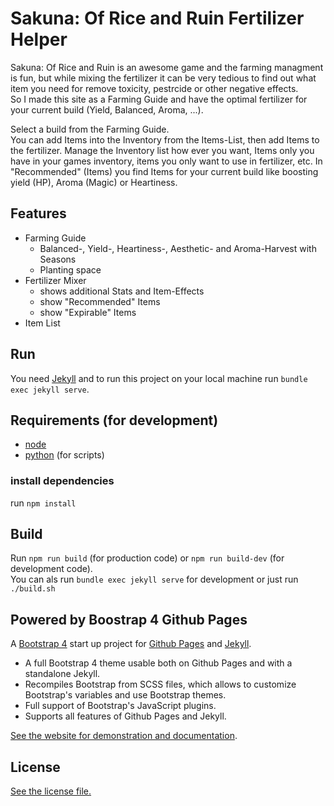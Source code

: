 # Sakuna: Of Rice and Ruin Fertilizer Helper

Sakuna: Of Rice and Ruin is an awesome game and the farming managment is fun, but while mixing the fertilizer it can be very tedious to find out what item you need for remove toxicity, pestrcide or other negative effects.  
So I made this site as a Farming Guide and have the optimal fertilizer for your current build (Yield, Balanced, Aroma, ...).

Select a build from the Farming Guide.  
You can add Items into the Inventory from the Items-List, then add Items to the fertilizer.
Manage the Inventory list how ever you want, Items only you have in your games inventory, items you only want to use in fertilizer, etc.
In "Recommended" (Items) you find Items for your current build like boosting yield (HP), Aroma (Magic) or Heartiness.

## Features

* Farming Guide
  * Balanced-, Yield-, Heartiness-, Aesthetic- and Aroma-Harvest with Seasons
  * Planting space
* Fertilizer Mixer
  * shows additional Stats and Item-Effects
  * show "Recommended" Items
  * show "Expirable" Items
* Item List

## Run

You need [Jekyll](https://jekyllrb.com/) and to run this project on your local machine run `bundle exec jekyll serve`.  


## Requirements (for development)

 - [node](https://www.npmjs.com/get-npm)
 - [python](https://www.python.org/) (for scripts)

### install dependencies

run `npm install`


## Build

Run `npm run build` (for production code) or `npm run build-dev` (for development code).  
You can als run `bundle exec jekyll serve` for development or just run `./build.sh`



## Powered by Boostrap 4 Github Pages

A [Bootstrap 4](https://getbootstrap.com/) start up project for [Github Pages](https://pages.github.com/) and [Jekyll](https://jekyllrb.com/).

* A full Bootstrap 4 theme usable both on Github Pages and with a standalone Jekyll.
* Recompiles Bootstrap from SCSS files, which allows to customize Bootstrap's variables and use Bootstrap themes.
* Full support of Bootstrap's JavaScript plugins.
* Supports all features of Github Pages and Jekyll.

[See the website for demonstration and documentation](https://nicolas-van.github.io/bootstrap-4-github-pages/).

## License

[See the license file.](./LICENSE)
